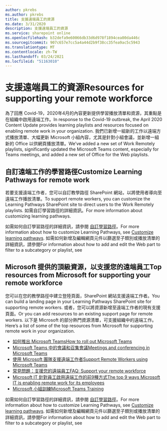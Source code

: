 ```yaml
---
author: pkrebs
ms.author: pkrebs
title: 支援遠端員工的資源
ms.date: 3/31/2020
description: 支援遠端員工的資源
ms.service: sharepoint online
ms.openlocfilehash: b32defa9e60066db33d6d978f1894cea00da446c
ms.sourcegitcommit: 907c657e7cc5a4a44d2b9f38cc35fea9ac5c5943
ms.translationtype: MT
ms.contentlocale: zh-TW
ms.lasthandoff: 03/24/2021
ms.locfileid: "51163010"
---
```

# <a name="resources-for-supporting-your-remote-workforce"></a><span data-ttu-id="571bc-103">支援遠端員工的資源</span><span class="sxs-lookup"><span data-stu-id="571bc-103">Resources for supporting your remote workforce</span></span>
<span data-ttu-id="571bc-104">為了回應 Covid-19，2020年4月的內容更新提供學習播放清單和資源，其重點是在組織中啟用遠端工作。</span><span class="sxs-lookup"><span data-stu-id="571bc-104">In response to the Covid-19 outbreak, the April 2020 Content Update provides learning playlists and resources focused on enabling remote work in your organization.</span></span> <span data-ttu-id="571bc-105">我們已新增一組新的工作以遠端方式播放清單、大幅更新 Microsoft 小組內容，尤其是針對小組會議，並新增一組新的 Office 以供網頁播放清單。</span><span class="sxs-lookup"><span data-stu-id="571bc-105">We’ve added a new set of Work Remotely playlists, significantly updated the Microsoft Teams content, especially for Teams meetings, and added a new set of Office for the Web playlists.</span></span> 

## <a name="customize-learning-pathways-for-remote-work"></a><span data-ttu-id="571bc-106">自訂遠端工作的學習路徑</span><span class="sxs-lookup"><span data-stu-id="571bc-106">Customize Learning Pathways for remote work</span></span>
<span data-ttu-id="571bc-107">若要支援遠端工作者，您可以自訂教學路徑 SharePoint 網站，以將使用者導向至遠端工作播放清單。</span><span class="sxs-lookup"><span data-stu-id="571bc-107">To support remote workers, you can customize the Learning Pathways SharePoint site to direct users to the Work Remotely playlists.</span></span> <span data-ttu-id="571bc-108">如需自訂學習路徑的詳細資訊。</span><span class="sxs-lookup"><span data-stu-id="571bc-108">For more information about customizing learning pathways.</span></span>

<span data-ttu-id="571bc-109">如需如何自訂學習路徑的詳細資訊，請參閱 [自訂學習路徑](custom_overview.md)。</span><span class="sxs-lookup"><span data-stu-id="571bc-109">For more information about how to customize Learning Pathways, see [Customize learning pathways](custom_overview.md).</span></span> <span data-ttu-id="571bc-110">如需如何新增及編輯網頁元件以篩選至子類別或播放清單的詳細資訊，請參閱</span><span class="sxs-lookup"><span data-stu-id="571bc-110">For information about how to add and edit the Web part to filter to a subcategory or playlist, see</span></span> 

## <a name="top-resources-from-microsoft-for-supporting-your-remote-workforce"></a><span data-ttu-id="571bc-111">Microsoft 提供的頂級資源，以支援您的遠端員工</span><span class="sxs-lookup"><span data-stu-id="571bc-111">Top resources from Microsoft for supporting your remote workforce</span></span>
<span data-ttu-id="571bc-112">您可以在您的教學路徑中建立登陸頁面，SharePoint 網站支援遠端工作者。</span><span class="sxs-lookup"><span data-stu-id="571bc-112">You can build a landing page in your Learning Pathways SharePoint site for supporting remote workers.</span></span> <span data-ttu-id="571bc-113">或者，您可以將資源新增至遠端工作者的現有支援頁面。</span><span class="sxs-lookup"><span data-stu-id="571bc-113">Or you can add resources to an existing support page for remote workers.</span></span> <span data-ttu-id="571bc-114">以下是 Microsoft 的部分熱門資源清單，可支援組織中的遠端工作。</span><span class="sxs-lookup"><span data-stu-id="571bc-114">Here’s a list of some of the top resources from Microsoft for supporting remote work in your organization.</span></span> 
- [<span data-ttu-id="571bc-115">如何推出 Microsoft Teams</span><span class="sxs-lookup"><span data-stu-id="571bc-115">How to roll out Microsoft Teams</span></span>](/microsoftteams/how-to-roll-out-teams)
- [<span data-ttu-id="571bc-116">Microsoft Teams 中的會議和召集會議</span><span class="sxs-lookup"><span data-stu-id="571bc-116">Meetings and conferencing in Microsoft Teams</span></span>](/microsoftteams/deploy-meetings-microsoft-teams-landing-page)
- [<span data-ttu-id="571bc-117">使用 Microsoft 團隊支援遠端工作者</span><span class="sxs-lookup"><span data-stu-id="571bc-117">Support Remote Workers using Microsoft Teams</span></span>](/microsoftteams/support-remote-work-with-teams)
- [<span data-ttu-id="571bc-118">常見問題：支援您的遠端員工</span><span class="sxs-lookup"><span data-stu-id="571bc-118">FAQ: Support your remote workforce</span></span>](/microsoftteams/faq-support-remote-workforce)
- [<span data-ttu-id="571bc-119">Microsoft IT 針對員工啟用遠端工作的前9種方式</span><span class="sxs-lookup"><span data-stu-id="571bc-119">The top 9 ways Microsoft IT is enabling remote work for its employees</span></span>](https://www.microsoft.com/microsoft-365/blog/2020/03/12/top-9-ways-microsoft-it-enabling-remote-work-employees/)
- [<span data-ttu-id="571bc-120">Microsoft 小組訓練</span><span class="sxs-lookup"><span data-stu-id="571bc-120">Microsoft Teams Training</span></span>](/microsoftteams/training-microsoft-teams-landing-page)


<span data-ttu-id="571bc-121">如需如何自訂學習路徑的詳細資訊，請參閱 [自訂學習路徑](custom_overview.md)。</span><span class="sxs-lookup"><span data-stu-id="571bc-121">For more information about how to customize Learning Pathways, see [Customize learning pathways](custom_overview.md).</span></span> <span data-ttu-id="571bc-122">如需如何新增及編輯網頁元件以篩選至子類別或播放清單的詳細資訊，請參閱</span><span class="sxs-lookup"><span data-stu-id="571bc-122">For information about how to add and edit the Web part to filter to a subcategory or playlist, see</span></span> 


